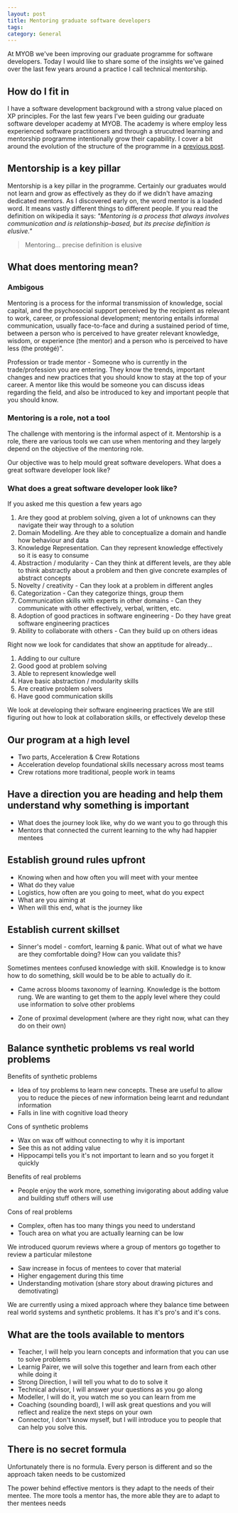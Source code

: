 ```yaml
---
layout: post
title: Mentoring graduate software developers
tags: 
category: General
---
```


At MYOB we've been improving our graduate programme for software developers. Today I would like to share some of the insights we've gained over the last few years around a practice I call technical mentorship.

## How do I fit in

I have a software development background with a strong value placed on XP principles. For the last few years I've been guiding our graduate software developer academy at MYOB. The academy is where employ less experienced software practitioners and through a strucutred learning and mentorship programme intentionally grow their capability. I cover a bit around the evolution of the structure of the programme in a [previous post](http://blog.markpearl.co.za/Evolving-graduate-programme-for-software-developers).

## Mentorship is a key pillar 

Mentorship is a key pillar in the programme. Certainly our graduates would not learn and grow as effectively as they do if we didn't have amazing dedicated mentors. As I discovered early on, the word mentor is a loaded word. It means vastly different things to different people. If you read the definition on wikipedia it says: *"Mentoring is a process that always involves communication and is relationship-based, but its precise definition is elusive."*

> Mentoring... precise definition is elusive



## What does mentoring mean?

### Ambigous


Mentoring is a process for the informal transmission of knowledge, social capital, and the psychosocial support perceived by the recipient as relevant to work, career, or professional development; mentoring entails informal communication, usually face-to-face and during a sustained period of time, between a person who is perceived to have greater relevant knowledge, wisdom, or experience (the mentor) and a person who is perceived to have less (the protégé)".

Profession or trade mentor - Someone who is currently in the trade/profession you are entering. They know the trends, important changes and new practices that you should know to stay at the top of your career. A mentor like this would be someone you can discuss ideas regarding the field, and also be introduced to key and important people that you should know.

### Mentoring is a role, not a tool

The challenge with mentoring is the informal aspect of it. Mentorship is a role, there are various tools we can use when mentoring and they largely depend on the objective of the mentoring role.

Our objective was to help mould great software developers. What does a great software developer look like?

### What does a great software developer look like?

If you asked me this question a few years ago



1) Are they good at problem solving, given a lot of unknowns can they navigate their way through to a solution
2) Domain Modelling. Are they able to conceptualize a domain and handle how behaviour and data
3) Knowledge Representation. Can they represent knowledge effectively so it is easy to consume
4) Abstraction / modularity - Can they think at different levels, are they able to think abstractly about a problem and then give concrete examples of abstract concepts
5) Novelty / creativity - Can they look at a problem in different angles
6) Categorization - Can they categorize things, group them
7) Communication skills with experts in other domains - Can they communicate with other effectively, verbal, written, etc.
8) Adoption of good practices in software engineering - Do they have great software engineering practices
9) Ability to collaborate with others - Can they build up on others ideas

Right now we look for candidates that show an apptitude for already...

1) Adding to our culture
2) Good good at problem solving
3) Able to represent knowledge well
4) Have basic abstraction / modularity skills
5) Are creative problem solvers
6) Have good communication skills

We look at developing their software engineering practices
We are still figuring out how to look at collaboration skills, or effectively develop these

## Our program at a high level

* Two parts, Acceleration & Crew Rotations
* Acceleration develop foundational skills necessary across most teams
* Crew rotations more traditional, people work in teams

## Have a direction you are heading and help them understand why something is important

* What does the journey look like, why do we want you to go through this
* Mentors that connected the current learning to the why had happier mentees

## Establish ground rules upfront

* Knowing when and how often you will meet with your mentee
* What do they value
* Logistics, how often are you going to meet, what do you expect
* What are you aiming at
* When will this end, what is the journey like

## Establish current skillset

* Sinner's model - comfort, learning & panic. What out of what we have are they comfortable doing? How can you validate this?

Sometimes mentees confused knowledge with skill. Knowledge is to know how to do something, skill would be to be able to actually do it.

* Came across blooms taxonomy of learning. Knowledge is the bottom rung. We are wanting to get them to the apply level where they could use information to solve other problems

* Zone of proximal development (where are they right now, what can they do on their own)

## Balance synthetic problems vs real world problems

Benefits of synthetic problems
* Idea of toy problems to learn new concepts. These are useful to allow you to reduce the pieces of new information being learnt and redundant information
* Falls in line with cognitive load theory

Cons of synthetic problems
* Wax on wax off without connecting to why it is important
* See this as not adding value
* Hippocampi tells you it's not important to learn and so you forget it quickly

Benefits of real problems
* People enjoy the work more, something invigorating about adding value and building stuff others will use

Cons of real problems
* Complex, often has too many things you need to understand
* Touch area on what you are actually learning can be low

We introduced quorum reviews where a group of mentors go together to review a particular milestone
* Saw increase in focus of mentees to cover that material
* Higher engagement during this time
* Understanding motivation (share story about drawing pictures and demotivating)

We are currently using a mixed approach where they balance time between real world systems and synthetic problems. It has it's pro's and it's cons.

## What are the tools available to mentors

* Teacher, I will help you learn concepts and information that you can use to solve problems
* Learnig Pairer, we will solve this together and learn from each other while doing it
* Strong Direction, I will tell you what to do to solve it
* Technical advisor, I will answer your questions as you go along
* Modeller, I will do it,  you watch me so you can learn from me
* Coaching (sounding board), I will ask great questions and you will reflect and realize the next steps on your own
* Connector, I don't know myself, but I will introduce you to people that can help you solve this.


## There is no secret formula

Unfortunately there is no formula. Every person is different and so the approach taken needs to be customized

The power behind effective mentors is they adapt to the needs of their mentee. The more tools a mentor has, the more able they are to adapt to ther mentees needs


